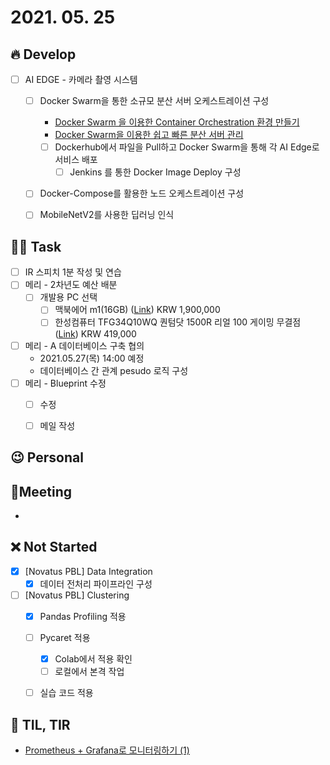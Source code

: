 # 2021. 05. 25

## 🔥 Develop

- [ ] AI EDGE - 카메라 촬영 시스템

  - [ ] Docker Swarm을 통한 소규모 분산 서버 오케스트레이션 구성
    * [Docker Swarm 을 이용한 Container Orchestration 환경 만들기](https://tech.osci.kr/2019/02/13/59736201/)
    * [Docker Swarm을 이용한 쉽고 빠른 분산 서버 관리](https://subicura.com/2017/02/25/container-orchestration-with-docker-swarm.html)
    * [ ] Dockerhub에서 파일을 Pull하고 Docker Swarm을 통해 각 AI Edge로 서비스 배포 
      * [ ] Jenkins 를 통한 Docker Image Deploy 구성
  - [ ] Docker-Compose를 활용한 노드 오케스트레이션 구성
  - [ ] MobileNetV2를 사용한 딥러닝 인식



##  🏳‍🌈 Task

- [ ] IR 스피치 1분 작성 및 연습
- [ ] 메리 - 2차년도 예산 배분
  - [ ] 개발용 PC 선택
    - [ ] 맥북에어 m1(16GB) ([Link](https://www.apple.com/kr/shop/buy-mac/macbook-air/%EC%8A%A4%ED%8E%98%EC%9D%B4%EC%8A%A4-%EA%B7%B8%EB%A0%88%EC%9D%B4-apple-m1-%EC%B9%A9(8%EC%BD%94%EC%96%B4-cpu-%EB%B0%8F-8%EC%BD%94%EC%96%B4-gpu)-512gb#)) KRW 1,900,000
    - [ ] 한성컴퓨터 TFG34Q10WQ 퀀텀닷 1500R 리얼 100 게이밍 무결점 ([Link](http://prod.danawa.com/info/?pcode=10491591&cate=112757)) KRW 419,000
- [ ] 메리 - A 데이터베이스 구축 협의
  * 2021.05.27(목) 14:00 예정
  * 데이터베이스 간 관계 pesudo 로직 구성
- [ ] 메리 - Blueprint 수정
  - [ ] 수정
  - [ ] 메일 작성



## 😉 Personal





## :dizzy: ​Meeting

* 



## ❌ Not Started

- [x] [Novatus PBL] Data Integration
  - [x] 데이터 전처리 파이프라인 구성
- [ ] [Novatus PBL] Clustering
  - [x] Pandas Profiling 적용
  - [ ] Pycaret 적용
    - [x] Colab에서 적용 확인
    - [ ] 로컬에서 본격 작업
  - [ ] 실습 코드 적용





## 📸 TIL, TIR

* [Prometheus + Grafana로 모니터링하기 (1)](https://herrenofficial.github.io/devops/2020/04/26/prometheus-with-grafana-1.html)

